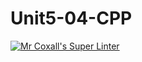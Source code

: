 # Unit5-04-CPP
[![Mr Coxall's Super Linter](README.md/../../../workflows/Mr%20Coxall's%20Super%20Linter/badge.svg)](README.md/../../../actions)

